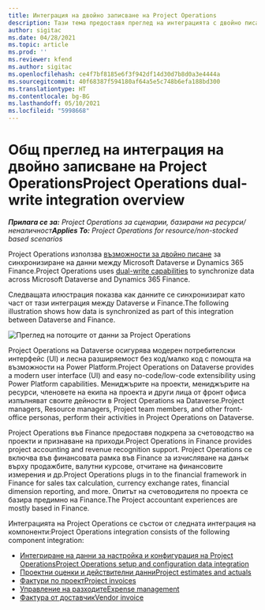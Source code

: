```yaml
---
title: Интеграция на двойно записване на Project Operations
description: Тази тема предоставя преглед на интеграцията с двойно писане на Project Operations.
author: sigitac
ms.date: 04/28/2021
ms.topic: article
ms.prod: ''
ms.reviewer: kfend
ms.author: sigitac
ms.openlocfilehash: ce4f7bf8185e6f3f942df14d30d7b8d0a3e4444a
ms.sourcegitcommit: 40f68387f594180af64a5e5c748b6efa188bd300
ms.translationtype: HT
ms.contentlocale: bg-BG
ms.lasthandoff: 05/10/2021
ms.locfileid: "5998668"
---
```

# <a name="project-operations-dual-write-integration-overview"></a><span data-ttu-id="9b90c-103">Общ преглед на интеграция на двойно записване на Project Operations</span><span class="sxs-lookup"><span data-stu-id="9b90c-103">Project Operations dual-write integration overview</span></span>

<span data-ttu-id="9b90c-104">_**Прилага се за:** Project Operations за сценарии, базирани на ресурси/неналичност_</span><span class="sxs-lookup"><span data-stu-id="9b90c-104">_**Applies To:** Project Operations for resource/non-stocked based scenarios_</span></span>

<span data-ttu-id="9b90c-105">Project Operations използва [възможности за двойно писане](/dynamics365/fin-ops-core/dev-itpro/data-entities/dual-write/dual-write-home-page) за синхронизиране на данни между Microsoft Dataverse и Dynamics 365 Finance.</span><span class="sxs-lookup"><span data-stu-id="9b90c-105">Project Operations uses [dual-write capabilities](/dynamics365/fin-ops-core/dev-itpro/data-entities/dual-write/dual-write-home-page) to synchronize data across Microsoft Dataverse and Dynamics 365 Finance.</span></span>

<span data-ttu-id="9b90c-106">Следващата илюстрация показва как данните се синхронизират като част от тази интеграция между Dataverse и Finance.</span><span class="sxs-lookup"><span data-stu-id="9b90c-106">The following illustration shows how data is synchronized as part of this integration between Dataverse and Finance.</span></span>

![Преглед на потоците от данни за Project Operations](./media/ProjectOperationsFlows.jpg)

<span data-ttu-id="9b90c-108">Project Operations на Dataverse осигурява модерен потребителски интерфейс (UI) и лесна разширяемост без код/малко код с помощта на възможности на Power Platform.</span><span class="sxs-lookup"><span data-stu-id="9b90c-108">Project Operations on Dataverse provides a modern user interface (UI) and easy no-code/low-code extensibility using Power Platform capabilities.</span></span> <span data-ttu-id="9b90c-109">Мениджърите на проекти, мениджърите на ресурси, членовете на екипа на проекта и други лица от фронт офиса изпълняват своите дейности в Project Operations на Dataverse.</span><span class="sxs-lookup"><span data-stu-id="9b90c-109">Project managers, Resource managers, Project team members, and other front-office personas, perform their activities in Project Operations on Dataverse.</span></span>

<span data-ttu-id="9b90c-110">Project Operations във Finance предоставя подкрепа за счетоводство на проекти и признаване на приходи.</span><span class="sxs-lookup"><span data-stu-id="9b90c-110">Project Operations in Finance provides project accounting and revenue recognition support.</span></span> <span data-ttu-id="9b90c-111">Project Operations се включва във финансовата рамка във Finance за изчисляване на данък върху продажбите, валутни курсове, отчитане на финансовите измерения и др.</span><span class="sxs-lookup"><span data-stu-id="9b90c-111">Project Operations plugs in to the financial framework in Finance for sales tax calculation, currency exchange rates, financial dimension reporting, and more.</span></span> <span data-ttu-id="9b90c-112">Опитът на счетоводителя по проекта се базира предимно на Finance.</span><span class="sxs-lookup"><span data-stu-id="9b90c-112">The Project accountant experiences are mostly based in Finance.</span></span>

<span data-ttu-id="9b90c-113">Интеграцията на Project Operations се състои от следната интеграция на компоненти:</span><span class="sxs-lookup"><span data-stu-id="9b90c-113">Project Operations integration consists of the following component integration:</span></span>


- [<span data-ttu-id="9b90c-114">Интегриране на данни за настройка и конфигурация на Project Operations</span><span class="sxs-lookup"><span data-stu-id="9b90c-114">Project Operations setup and configuration data integration</span></span>](resource-dual-write-setup-integration.md) 
- [<span data-ttu-id="9b90c-115">Проектни оценки и действителни данни</span><span class="sxs-lookup"><span data-stu-id="9b90c-115">Project estimates and actuals</span></span>](resource-dual-write-estimates-actuals.md)
- [<span data-ttu-id="9b90c-116">Фактури по проект</span><span class="sxs-lookup"><span data-stu-id="9b90c-116">Project invoices</span></span>](resource-dual-write-project-invoice.md)
- [<span data-ttu-id="9b90c-117">Управление на разходите</span><span class="sxs-lookup"><span data-stu-id="9b90c-117">Expense management</span></span>](resource-dual-write-expense.md)
- [<span data-ttu-id="9b90c-118">Фактура от доставчик</span><span class="sxs-lookup"><span data-stu-id="9b90c-118">Vendor invoice</span></span>](resource-dual-write-vendor-invoice.md)
